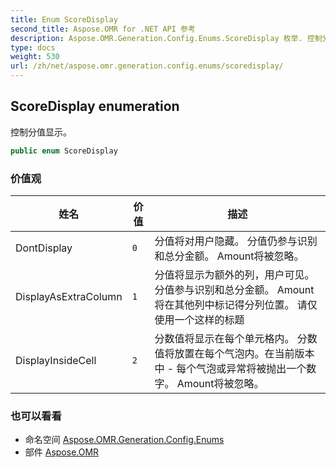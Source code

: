 ```yaml
---
title: Enum ScoreDisplay
second_title: Aspose.OMR for .NET API 参考
description: Aspose.OMR.Generation.Config.Enums.ScoreDisplay 枚举. 控制分值显示
type: docs
weight: 530
url: /zh/net/aspose.omr.generation.config.enums/scoredisplay/
---
```

## ScoreDisplay enumeration

控制分值显示。

```csharp
public enum ScoreDisplay
```

### 价值观

| 姓名 | 价值 | 描述 |
| --- | --- | --- |
| DontDisplay | `0` | 分值将对用户隐藏。 分值仍参与识别和总分金额。 Amount将被忽略。 |
| DisplayAsExtraColumn | `1` | 分值将显示为额外的列，用户可见。 分值参与识别和总分金额。 Amount将在其他列中标记得分列位置。 请仅使用一个这样的标题 |
| DisplayInsideCell | `2` | 分数值将显示在每个单元格内。 分数值将放置在每个气泡内。在当前版本中 - 每个气泡或异常将被抛出一个数字。 Amount将被忽略。 |

### 也可以看看

* 命名空间 [Aspose.OMR.Generation.Config.Enums](../../aspose.omr.generation.config.enums/)
* 部件 [Aspose.OMR](../../)


